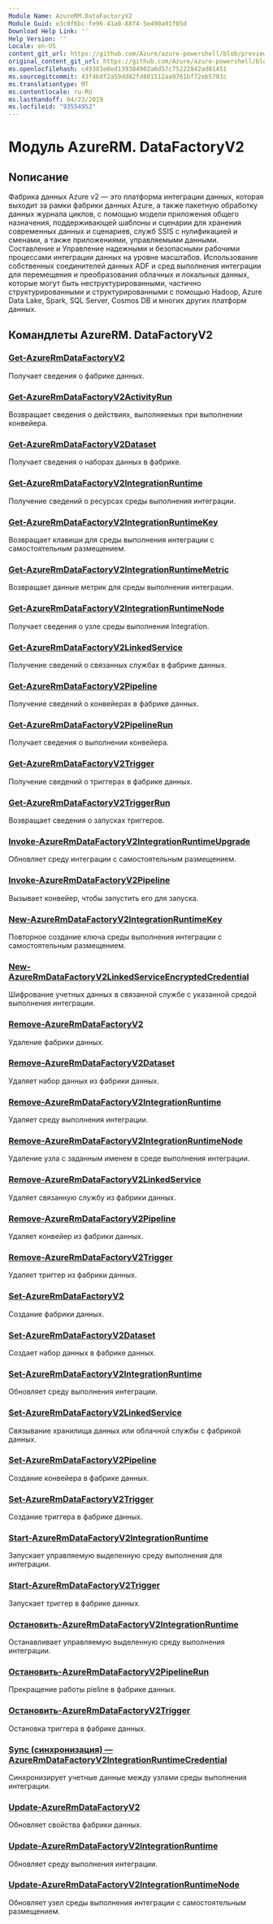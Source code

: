 ```yaml
---
Module Name: AzureRM.DataFactoryV2
Module Guid: e3c0f6bc-fe96-41a0-88f4-5e490a91f05d
Download Help Link: ''
Help Version: ''
Locale: en-US
content_git_url: https://github.com/Azure/azure-powershell/blob/preview/src/ResourceManager/DataFactoryV2/Commands.DataFactoryV2/help/AzureRM.DataFactoryV2.md
original_content_git_url: https://github.com/Azure/azure-powershell/blob/preview/src/ResourceManager/DataFactoryV2/Commands.DataFactoryV2/help/AzureRM.DataFactoryV2.md
ms.openlocfilehash: c49383e0ed139384902a6d57c75222842ad01451
ms.sourcegitcommit: 43f4bdf2a59dd82fd881512aa9761bf72eb5703c
ms.translationtype: MT
ms.contentlocale: ru-RU
ms.lasthandoff: 04/23/2019
ms.locfileid: "93554952"
---
```

# Модуль AzureRM. DataFactoryV2
## Nописание
Фабрика данных Azure v2 — это платформа интеграции данных, которая выходит за рамки фабрики данных Azure, а также пакетную обработку данных журнала циклов, с помощью модели приложения общего назначения, поддерживающей шаблоны и сценарии для хранения современных данных и сценариев, служб SSIS с нулификацией и сменами, а также приложениями, управляемыми данными. Составление и Управление надежными и безопасными рабочими процессами интеграции данных на уровне масштабов. Использование собственных соединителей данных ADF и сред выполнения интеграции для перемещения и преобразования облачных и локальных данных, которые могут быть неструктурированными, частично структурированными и структурированными с помощью Hadoop, Azure Data Lake, Spark, SQL Server, Cosmos DB и многих других платформ данных.

## Командлеты AzureRM. DataFactoryV2
### [Get-AzureRmDataFactoryV2](Get-AzureRmDataFactoryV2.md)
Получает сведения о фабрике данных.

### [Get-AzureRmDataFactoryV2ActivityRun](Get-AzureRmDataFactoryV2ActivityRun.md)
Возвращает сведения о действиях, выполняемых при выполнении конвейера.

### [Get-AzureRmDataFactoryV2Dataset](Get-AzureRmDataFactoryV2Dataset.md)
Получает сведения о наборах данных в фабрике.

### [Get-AzureRmDataFactoryV2IntegrationRuntime](Get-AzureRmDataFactoryV2IntegrationRuntime.md)
Получение сведений о ресурсах среды выполнения интеграции.

### [Get-AzureRmDataFactoryV2IntegrationRuntimeKey](Get-AzureRmDataFactoryV2IntegrationRuntimeKey.md)
Возвращает клавиши для среды выполнения интеграции с самостоятельным размещением.

### [Get-AzureRmDataFactoryV2IntegrationRuntimeMetric](Get-AzureRmDataFactoryV2IntegrationRuntimeMetric.md)
Возвращает данные метрик для среды выполнения интеграции. 

### [Get-AzureRmDataFactoryV2IntegrationRuntimeNode](Get-AzureRmDataFactoryV2IntegrationRuntimeNode.md)
Получает сведения о узле среды выполнения Integration.

### [Get-AzureRmDataFactoryV2LinkedService](Get-AzureRmDataFactoryV2LinkedService.md)
Получение сведений о связанных службах в фабрике данных.

### [Get-AzureRmDataFactoryV2Pipeline](Get-AzureRmDataFactoryV2Pipeline.md)
Получение сведений о конвейерах в фабрике данных.

### [Get-AzureRmDataFactoryV2PipelineRun](Get-AzureRmDataFactoryV2PipelineRun.md)
Получает сведения о выполнении конвейера.

### [Get-AzureRmDataFactoryV2Trigger](Get-AzureRmDataFactoryV2Trigger.md)
Получение сведений о триггерах в фабрике данных.

### [Get-AzureRmDataFactoryV2TriggerRun](Get-AzureRmDataFactoryV2TriggerRun.md)
Возвращает сведения о запусках триггеров.

### [Invoke-AzureRmDataFactoryV2IntegrationRuntimeUpgrade](Invoke-AzureRmDataFactoryV2IntegrationRuntimeUpgrade.md)
Обновляет среду интеграции с самостоятельным размещением.

### [Invoke-AzureRmDataFactoryV2Pipeline](Invoke-AzureRmDataFactoryV2Pipeline.md)
  Вызывает конвейер, чтобы запустить его для запуска.

### [New-AzureRmDataFactoryV2IntegrationRuntimeKey](New-AzureRmDataFactoryV2IntegrationRuntimeKey.md)
Повторное создание ключа среды выполнения интеграции с самостоятельным размещением.

### [New-AzureRmDataFactoryV2LinkedServiceEncryptedCredential](New-AzureRmDataFactoryV2LinkedServiceEncryptedCredential.md)
Шифрование учетных данных в связанной службе с указанной средой выполнения интеграции.

### [Remove-AzureRmDataFactoryV2](Remove-AzureRmDataFactoryV2.md)
Удаление фабрики данных.

### [Remove-AzureRmDataFactoryV2Dataset](Remove-AzureRmDataFactoryV2Dataset.md)
Удаляет набор данных из фабрики данных.

### [Remove-AzureRmDataFactoryV2IntegrationRuntime](Remove-AzureRmDataFactoryV2IntegrationRuntime.md)
Удаляет среду выполнения интеграции.

### [Remove-AzureRmDataFactoryV2IntegrationRuntimeNode](Remove-AzureRmDataFactoryV2IntegrationRuntimeNode.md)
Удаление узла с заданным именем в среде выполнения интеграции.

### [Remove-AzureRmDataFactoryV2LinkedService](Remove-AzureRmDataFactoryV2LinkedService.md)
Удаляет связанную службу из фабрики данных.

### [Remove-AzureRmDataFactoryV2Pipeline](Remove-AzureRmDataFactoryV2Pipeline.md)
Удаляет конвейер из фабрики данных.

### [Remove-AzureRmDataFactoryV2Trigger](Remove-AzureRmDataFactoryV2Trigger.md)
Удаляет триггер из фабрики данных.

### [Set-AzureRmDataFactoryV2](Set-AzureRmDataFactoryV2.md)
Создание фабрики данных.

### [Set-AzureRmDataFactoryV2Dataset](Set-AzureRmDataFactoryV2Dataset.md)
Создает набор данных в фабрике данных.

### [Set-AzureRmDataFactoryV2IntegrationRuntime](Set-AzureRmDataFactoryV2IntegrationRuntime.md)
Обновляет среду выполнения интеграции.

### [Set-AzureRmDataFactoryV2LinkedService](Set-AzureRmDataFactoryV2LinkedService.md)
Связывание хранилища данных или облачной службы с фабрикой данных.

### [Set-AzureRmDataFactoryV2Pipeline](Set-AzureRmDataFactoryV2Pipeline.md)
Создание конвейера в фабрике данных.

### [Set-AzureRmDataFactoryV2Trigger](Set-AzureRmDataFactoryV2Trigger.md)
Создание триггера в фабрике данных.

### [Start-AzureRmDataFactoryV2IntegrationRuntime](Start-AzureRmDataFactoryV2IntegrationRuntime.md)
Запускает управляемую выделенную среду выполнения для интеграции.

### [Start-AzureRmDataFactoryV2Trigger](Start-AzureRmDataFactoryV2Trigger.md)
Запускает триггер в фабрике данных.

### [Остановить-AzureRmDataFactoryV2IntegrationRuntime](Stop-AzureRmDataFactoryV2IntegrationRuntime.md)
Останавливает управляемую выделенную среду выполнения интеграции.

### [Остановить-AzureRmDataFactoryV2PipelineRun](Stop-AzureRmDataFactoryV2PipelineRun.md)
Прекращение работы pieline в фабрике данных.

### [Остановить-AzureRmDataFactoryV2Trigger](Stop-AzureRmDataFactoryV2Trigger.md)
Остановка триггера в фабрике данных.

### [Sync (синхронизация) — AzureRmDataFactoryV2IntegrationRuntimeCredential](Sync-AzureRmDataFactoryV2IntegrationRuntimeCredential.md)
Синхронизирует учетные данные между узлами среды выполнения интеграции.

### [Update-AzureRmDataFactoryV2](Update-AzureRmDataFactoryV2.md)
Обновляет свойства фабрики данных.

### [Update-AzureRmDataFactoryV2IntegrationRuntime](Update-AzureRmDataFactoryV2IntegrationRuntime.md)
Обновляет среду выполнения интеграции.

### [Update-AzureRmDataFactoryV2IntegrationRuntimeNode](Update-AzureRmDataFactoryV2IntegrationRuntimeNode.md)
Обновляет узел среды выполнения интеграции с самостоятельным размещением.

